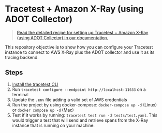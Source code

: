 # Tracetest + Amazon X-Ray (using ADOT Collector)

> [Read the detailed recipe for setting up Tracetest + Amazon X-Ray (using ADOT Collector) in our documentation.](https://docs.tracetest.io/examples-tutorials/recipes/running-tracetest-with-aws-x-ray-adot)

This repository objective is to show how you can configure your Tracetest instance to connect to AWS X-Ray plus the ADOT collector and use it as its tracing backend.

## Steps

1. [Install the tracetest CLI](https://docs.tracetest.io/installing/)
2. Run `tracetest configure --endpoint http://localhost:11633` on a terminal
3. Update the `.env` file adding a valid set of AWS credentials
4. Run the project by using docker-compose: `docker-compose up -d` (Linux) or `docker compose up -d` (Mac)
5. Test if it works by running: `tracetest test run -d tests/test.yaml`. This would trigger a test that will send and retrieve spans from the X-Ray instance that is running on your machine.
